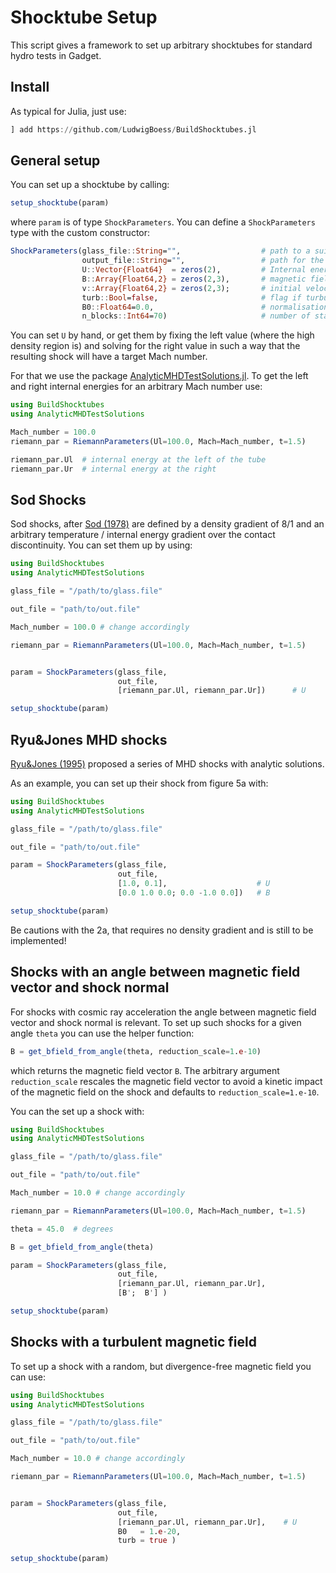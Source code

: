 # Shocktube Setup

This script gives a framework to set up arbitrary shocktubes for standard hydro tests in Gadget.

## Install

As typical for Julia, just use:
```julia
] add https://github.com/LudwigBoess/BuildShocktubes.jl
```

## General setup

You can set up a shocktube by calling:

```julia
setup_shocktube(param)
```

where `param` is of type `ShockParameters`.
You can define a `ShockParameters` type with the custom constructor:

```julia
ShockParameters(glass_file::String="",                  # path to a suitable glass file
                output_file::String="",                 # path for the output file
                U::Vector{Float64}  = zeros(2),         # Internal energy at the left and right end of the tube
                B::Array{Float64,2} = zeros(2,3),       # magnetic field vectors at left and right of the tube
                v::Array{Float64,2} = zeros(2,3);       # initial velocities at left and right of the tube
                turb::Bool=false,                       # flag if turbulent magnetic field is desired
                B0::Float64=0.0,                        # normalisation for a turbulent magnetic field
                n_blocks::Int64=70)                     # number of stacks of the glass files in each direction
```

You can set `U` by hand, or get them by fixing the left value (where the high density region is) and solving for the right value in such a way that the resulting shock will have a target Mach number.

For that we use the package [AnalyticMHDTestSolutions.jl](https://github.com/LudwigBoess/AnalyticMHDTestSolutions.jl).
To get the left and right internal energies for an arbitrary Mach number use:

```julia
using BuildShocktubes
using AnalyticMHDTestSolutions

Mach_number = 100.0
riemann_par = RiemannParameters(Ul=100.0, Mach=Mach_number, t=1.5)

riemann_par.Ul  # internal energy at the left of the tube
riemann_par.Ur  # internal energy at the right
```

## Sod Shocks

Sod shocks, after [Sod (1978)](https://doi.org/10.1016%2F0021-9991%2878%2990023-2) are defined by a density gradient of 8/1  and an arbitrary temperature / internal energy gradient over the contact discontinuity.
You can set them up by using:

```julia
using BuildShocktubes
using AnalyticMHDTestSolutions

glass_file = "/path/to/glass.file"

out_file = "path/to/out.file"

Mach_number = 100.0 # change accordingly

riemann_par = RiemannParameters(Ul=100.0, Mach=Mach_number, t=1.5)


param = ShockParameters(glass_file,
                        out_file,
                        [riemann_par.Ul, riemann_par.Ur])      # U

setup_shocktube(param)
```

## Ryu&Jones MHD shocks

[Ryu&Jones (1995)](https://ui.adsabs.harvard.edu/link_gateway/1995ApJ...442..228R/doi:10.1086/175437) proposed a series of MHD shocks with analytic solutions.

As an example, you can set up their shock from figure 5a with:

```julia
using BuildShocktubes
using AnalyticMHDTestSolutions

glass_file = "/path/to/glass.file"

out_file = "path/to/out.file"

param = ShockParameters(glass_file,
                        out_file,
                        [1.0, 0.1],                    # U
                        [0.0 1.0 0.0; 0.0 -1.0 0.0])   # B

setup_shocktube(param)
```

Be cautions with the 2a, that requires no density gradient and is still to be implemented!


## Shocks with an angle between magnetic field vector and shock normal

For shocks with cosmic ray acceleration the angle between magnetic field vector and shock normal is relevant.
To set up such shocks for a given angle `theta` you can use the helper function:

```julia
B = get_bfield_from_angle(theta, reduction_scale=1.e-10)
```

which returns the magnetic field vector `B`. The arbitrary argument `reduction_scale` rescales the magnetic field vector to avoid a kinetic impact of the magnetic field on the shock and defaults to `reduction_scale=1.e-10`.

You can the set up a shock with:

```julia
using BuildShocktubes
using AnalyticMHDTestSolutions

glass_file = "/path/to/glass.file"

out_file = "path/to/out.file"

Mach_number = 10.0 # change accordingly

riemann_par = RiemannParameters(Ul=100.0, Mach=Mach_number, t=1.5)

theta = 45.0  # degrees

B = get_bfield_from_angle(theta)

param = ShockParameters(glass_file,
                        out_file,
                        [riemann_par.Ul, riemann_par.Ur],
                        [B';  B'] )

setup_shocktube(param)
```

## Shocks with a turbulent magnetic field

To set up a shock with a random, but divergence-free magnetic field you can use:

```julia
using BuildShocktubes
using AnalyticMHDTestSolutions

glass_file = "/path/to/glass.file"

out_file = "path/to/out.file"

Mach_number = 10.0 # change accordingly

riemann_par = RiemannParameters(Ul=100.0, Mach=Mach_number, t=1.5)


param = ShockParameters(glass_file,
                        out_file,
                        [riemann_par.Ul, riemann_par.Ur],    # U
                        B0   = 1.e-20,
                        turb = true )

setup_shocktube(param)
```
